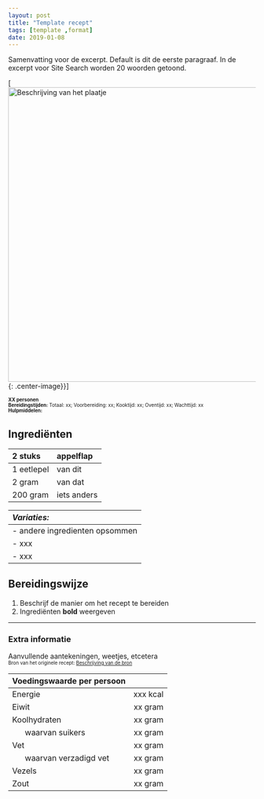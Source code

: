 ```yaml
---
layout: post
title: "Template recept"
tags: [template ,format]
date: 2019-01-08
---
```


Samenvatting voor de excerpt. Default is dit de eerste paragraaf.
In de excerpt voor Site Search worden 20 woorden getoond.

[<img src="{{ site.baseurl }}/assets/images/malakov-taart_800.jpg" alt="Beschrijving van het plaatje" style="width: 600px;"/>{: .center-image}}]  

<sub><sup>
**XX personen**    
**Bereidingstijden:** Totaal: xx; Voorbereiding: xx; Kooktijd: xx; Oventijd: xx; Wachttijd: xx  
**Hulpmiddelen:**
</sup></sub>

## Ingrediënten
<!-- Ingredieënten in volgorde van gebruik -->
<!-- Kleine letters -->
<!-- Gebruik de header van de tabel voor het eerste ingrediënt i.v.m. uitlijning -->
<!-- Eventueel extra kolommen toevoegen als de lijst te lang wordt -->
<!-- Extra rijen maken voor Variaties, Alternatieven, etcetera -->

| 2 stuks    | appelflap   |
|:---------- |:----------- |
| 1 eetlepel | van dit     |
| 2 gram     | van dat     |
| 200 gram   | iets anders |  

| ***Variaties:***               |
|:------------------------------ |
| - andere ingredienten opsommen |
| - xxx                          |
| - xxx                          |

## Bereidingswijze
1. Beschrijf de manier om het recept te bereiden
2. Ingrediënten **bold** weergeven

-----------------------------------------------------------------------
### Extra informatie  
Aanvullende aantekeningen, weetjes, etcetera  
<sub><sup>
Bron van het originele recept: [Beschrijving van de bron](https://www.google.com "Google's Homepage")  
</sup></sub>  

| **Voedingswaarde per persoon**             |          |
|:------------------------------------------ | --------:|
| Energie                                    | xxx kcal |
| Eiwit                                      |  xx gram |
| Koolhydraten                               |  xx gram |
| &nbsp; &nbsp; &nbsp; waarvan suikers       |  xx gram |
| Vet                                        |  xx gram |
| &nbsp; &nbsp; &nbsp; waarvan verzadigd vet |  xx gram |
| Vezels                                     |  xx gram |
| Zout                                       |  xx gram |

